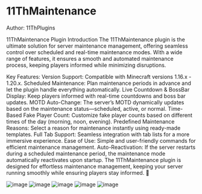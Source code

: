 # 11ThMaintenance
Author: 11ThPlugins


11ThMaintenance Plugin Introduction
The 11ThMaintenance plugin is the ultimate solution for server maintenance management, offering seamless control over scheduled and real-time maintenance modes. With a wide range of features, it ensures a smooth and automated maintenance process, keeping players informed while minimizing disruptions.

Key Features:
Version Support: Compatible with Minecraft versions 1.16.x - 1.20.x.
Scheduled Maintenance: Plan maintenance periods in advance and let the plugin handle everything automatically.
Live Countdown & BossBar Display: Keep players informed with real-time countdowns and boss bar updates.
MOTD Auto-Change: The server’s MOTD dynamically updates based on the maintenance status—scheduled, active, or normal.
Time-Based Fake Player Count: Customize fake player counts based on different times of the day (morning, noon, evening).
Predefined Maintenance Reasons: Select a reason for maintenance instantly using ready-made templates.
Full Tab Support: Seamless integration with tab lists for a more immersive experience.
Ease of Use: Simple and user-friendly commands for efficient maintenance management.
Auto-Reactivation: If the server restarts during a scheduled maintenance period, the maintenance mode automatically reactivates upon startup.
The 11ThMaintenance plugin is designed for effortless maintenance management, keeping your server running smoothly while ensuring players stay informed. 🚀

![image](https://github.com/user-attachments/assets/25d0e9d8-67a2-450d-8137-74402397ca0a)
![image](https://github.com/user-attachments/assets/64b2f543-7b42-43dd-8ca5-433a4ce8e9e7)
![image](https://github.com/user-attachments/assets/0a8f4ea0-9056-479e-b596-7e3cfa4f650e)
![image](https://github.com/user-attachments/assets/bf680556-d235-437f-86d4-23da6108cec1)
![image](https://github.com/user-attachments/assets/94c828c9-ace8-479e-b339-0c48d36d7017)


